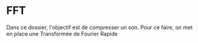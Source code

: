 # FFT
Dans ce dossier, l'objectif est de compresser un son. Pour ce faire, on met en place une Transformée de Fourier Rapide 
